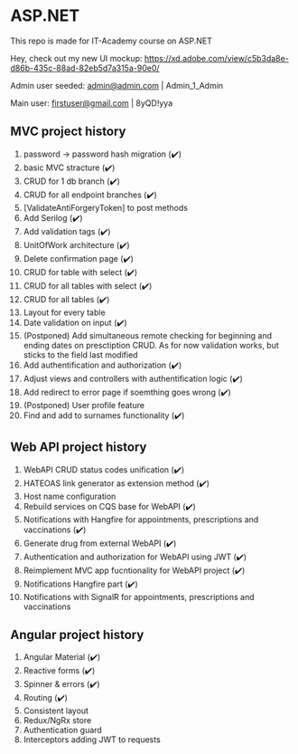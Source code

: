 # ASP.NET
This repo is made for IT-Academy course on ASP.NET

Hey, check out my new UI mockup: https://xd.adobe.com/view/c5b3da8e-d86b-435c-88ad-82eb5d7a315a-90e0/

Admin user seeded: admin@admin.com | Admin_1_Admin

Main user: firstuser@gmail.com | 8yQD!yya

  ## MVC project history
  1. password -> password hash migration (✔️)
  2. basic MVC stracture (✔️)
  3. CRUD for 1 db branch (✔️)
  4. CRUD for all endpoint branches (✔️)
  5. [ValidateAntiForgeryToken] to post methods
  6. Add Serilog (✔️)
  7. Add validation tags (✔️)
  8. UnitOfWork architecture (✔️)
  9. Delete confirmation page (✔️)
  10. CRUD for table with select (✔️)
  11. CRUD for all tables with select (✔️)
  12. CRUD for all tables (✔️)
  13. Layout for every table
  14. Date validation on input (✔️)
  15. (Postponed) Add simultaneous remote checking for 
			beginning and ending dates on presctiption CRUD.
			As for now validation works, but sticks to the field
			last modified
  16. Add authentification and authorization (✔️)
  17. Adjust views and controllers with authentification logic (✔️)
  18. Add redirect to error page if soemthing goes wrong (✔️)
  19. (Postponed) User profile feature
  20. Find and add to surnames functionality (✔️)
  ## Web API project history
  1. WebAPI CRUD status codes unification (✔️)
  2. HATEOAS link generator as extension method (✔️)
  3. Host name configuration
  4. Rebuild services on CQS base for WebAPI (✔️)
  5. Notifications with Hangfire for appointments, prescriptions and vaccinations (✔️)
  6. Generate drug from external WebAPI (✔️)
  7. Authentication and authorization for WebAPI using JWT (✔️)
  8. Reimplement MVC app fucntionality for WebAPI project (✔️)
  9. Notifications Hangfire part (✔️)
  10. Notifications with SignalR for appointments, prescriptions and vaccinations
  ## Angular project history
  1. Angular Material (✔️)
  2. Reactive forms (✔️)
  3. Spinner & errors (✔️)
  4. Routing (✔️)
  5. Consistent layout
  6. Redux/NgRx store
  7. Authentication guard
  8. Interceptors adding JWT to requests

